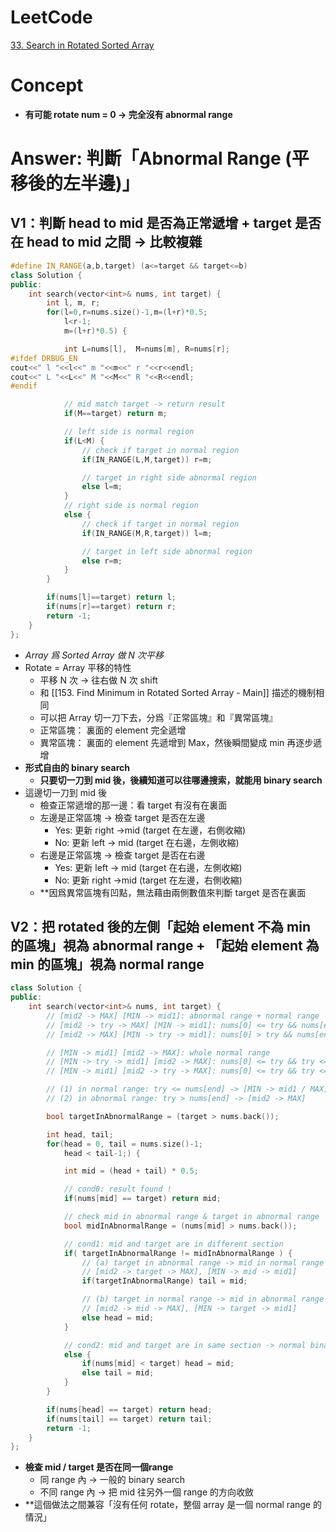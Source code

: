 # LeetCode
[33. Search in Rotated Sorted Array](https://leetcode.com/problems/search-in-rotated-sorted-array/)

# Concept
- **有可能 rotate num = 0 -> 完全沒有 abnormal range**
# Answer: 判斷「Abnormal Range (平移後的左半邊)」
## V1：判斷 head to mid 是否為正常遞增 + target 是否在 head to mid 之間 -> 比較複雜
```Cpp
#define IN_RANGE(a,b,target) (a<=target && target<=b)
class Solution {
public:
	int search(vector<int>& nums, int target) {
		int l, m, r;
		for(l=0,r=nums.size()-1,m=(l+r)*0.5;
			l<r-1;
			m=(l+r)*0.5) {

			int L=nums[l],  M=nums[m], R=nums[r];
#ifdef DRBUG_EN
cout<<" l "<<l<<" m "<<m<<" r "<<r<<endl;
cout<<" L "<<L<<" M "<<M<<" R "<<R<<endl;
#endif

			// mid match target -> return result
			if(M==target) return m;

			// left side is normal region
			if(L<M) {
				// check if target in normal region
				if(IN_RANGE(L,M,target)) r=m;

				// target in right side abnormal region
				else l=m;
			}
			// right side is normal region
			else {
				// check if target in normal region
				if(IN_RANGE(M,R,target)) l=m;

				// target in left side abnormal region
				else r=m;
			}
		}

		if(nums[l]==target) return l;
		if(nums[r]==target) return r;
		return -1;
	}
};
```
- *Array 爲 Sorted Array 做 N 次平移*
- Rotate = Array 平移的特性
	- 平移 N 次 -> 往右做 N 次 shift
	- 和 [[153. Find Minimum in Rotated Sorted Array - Main]] 描述的機制相同
	- 可以把 Array 切一刀下去，分爲『正常區塊』和『異常區塊』
	- 正常區塊： 裏面的 element 完全遞增
	- 異常區塊： 裏面的 element 先遞增到 Max，然後瞬間變成 min 再逐步遞增
- **形式自由的 binary search**
	- **只要切一刀到 mid 後，後續知道可以往哪邊搜索，就能用 binary search**
- 這邊切一刀到 mid 後
	- 檢查正常遞增的那一邊：看 target 有沒有在裏面
	- 左邊是正常區塊 -> 檢查 target 是否在左邊
		- Yes: 更新 right ->mid (target 在左邊，右側收縮)
		- No:  更新 left -> mid (target 在右邊，左側收縮)
	- 右邊是正常區塊 -> 檢查 target 是否在右邊
		- Yes: 更新 left -> mid (target 在右邊，左側收縮)
		- No:  更新 right ->mid (target 在左邊，右側收縮)
	- **因爲異常區塊有凹點，無法藉由兩側數值來判斷 target 是否在裏面


## V2：把 rotated 後的左側「起始 element 不為 min 的區塊」視為 abnormal range + 「起始 element 為 min 的區塊」視為 normal range
```Cpp
class Solution {
public:
    int search(vector<int>& nums, int target) {
        // [mid2 -> MAX] [MIN -> mid1]: abnormal range + normal range
        // [mid2 -> try -> MAX] [MIN -> mid1]: nums[0] <= try && nums[end] < try
        // [mid2 -> MAX] [MIN -> try -> mid1]: nums[0] > try && nums[end] >= try

        // [MIN -> mid1] [mid2 -> MAX]: whole normal range
        // [MIN -> try -> mid1] [mid2 -> MAX]: nums[0] <= try && try <= nums[end]
        // [MIN -> mid1] [mid2 -> try -> MAX]: nums[0] <= try && try <= nums[end]

        // (1) in normal range: try <= nums[end] -> [MIN -> mid1 / MAX]
        // (2) in abnormal range: try > nums[end] -> [mid2 -> MAX]

        bool targetInAbnormalRange = (target > nums.back());

        int head, tail;
        for(head = 0, tail = nums.size()-1; 
            head < tail-1;) {

            int mid = (head + tail) * 0.5;

            // cond0: result found !
            if(nums[mid] == target) return mid;

            // check mid in abnormal range & target in abnormal range
            bool midInAbnormalRange = (nums[mid] > nums.back());

            // cond1: mid and target are in different section
            if( targetInAbnormalRange != midInAbnormalRange ) {
                // (a) target in abnormal range -> mid in normal range
                // [mid2 -> target -> MAX], [MIN -> mid -> mid1]
                if(targetInAbnormalRange) tail = mid;

                // (b) target in normal range -> mid in abnormal range
                // [mid2 -> mid -> MAX], [MIN -> target -> mid1]
                else head = mid;
            }

            // cond2: mid and target are in same section -> normal binary search
            else {
                if(nums[mid] < target) head = mid;
                else tail = mid;
            }
        }

        if(nums[head] == target) return head;
        if(nums[tail] == target) return tail;
        return -1;
    }
};
```
- **檢查 mid / target 是否在同一個range**
	- 同 range 內 -> 一般的 binary search
	- 不同 range 內 -> 把 mid 往另外一個 range 的方向收斂
- **這個做法之間兼容「沒有任何 rotate，整個 array 是一個 normal range 的情況」